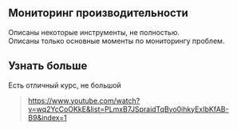 ## Мониторинг производительности  
Описаны некоторые инструменты, не полностью.  
Описаны только основные моменты по мониторингу проблем. 

## Узнать больше  
Есть отличный курс, не большой  
> https://www.youtube.com/watch?v=wq2YcCoOKkE&list=PLmxB7JSpraidTqByo0ihkyExIbKfAB-B9&index=1